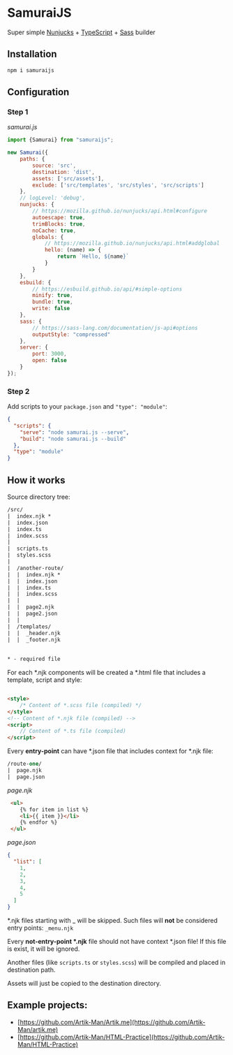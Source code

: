 # SamuraiJS

Super simple
[Nunjucks](https://mozilla.github.io/nunjucks/) +
[TypeScript](https://sass-lang.com/) +
[Sass](https://sass-lang.com/) builder

## Installation

```bash
npm i samuraijs
```

## Configuration

### Step 1

*samurai.js*

```javascript
import {Samurai} from "samuraijs";

new Samurai({
    paths: {
        source: 'src',
        destination: 'dist',
        assets: ['src/assets'],
        exclude: ['src/templates', 'src/styles', 'src/scripts']
    },
    // logLevel: 'debug',
    nunjucks: {
        // https://mozilla.github.io/nunjucks/api.html#configure
        autoescape: true,
        trimBlocks: true,
        noCache: true,
        globals: {
            // https://mozilla.github.io/nunjucks/api.html#addglobal
            hello: (name) => {
                return `Hello, ${name}`
            }
        }
    },
    esbuild: {
        // https://esbuild.github.io/api/#simple-options
        minify: true,
        bundle: true,
        write: false
    },
    sass: {
        // https://sass-lang.com/documentation/js-api#options
        outputStyle: "compressed"
    },
    server: {
        port: 3000,
        open: false
    }
});
```

### Step 2

Add scripts to your `package.json` and `"type": "module"`:

```json
{
  "scripts": {
    "serve": "node samurai.js --serve",
    "build": "node samurai.js --build"
  },
  "type": "module"
}
```

## How it works

Source directory tree:

```llvm
/src/
|  index.njk *
|  index.json
|  index.ts
|  index.scss
|  
|  scripts.ts
|  styles.scss
|  
|  /another-route/
|  |  index.njk *
|  |  index.json
|  |  index.ts
|  |  index.scss
|  |  
|  |  page2.njk
|  |  page2.json
|  |
|  /templates/
|  |  _header.njk
|  |  _footer.njk
   
   
* - required file 
```

For each *.njk components will be created a *.html file that includes a template, script and style:

```html

<style>
    /* Content of *.scss file (compiled) */
</style>
<!-- Content of *.njk file (compiled) -->
<script>
    // Content of *.ts file (compiled)
</script>
```

Every **entry-point** can have *.json file that includes context for *.njk file:

```llvm
/route-one/
|  page.njk
|  page.json
```

*page.njk*

```html
 <ul>
    {% for item in list %}
    <li>{{ item }}</li>
    {% endfor %}
 </ul>
```

*page.json*

```json
{
  "list": [
    1,
    2,
    3,
    4,
    5
  ]
}
```

*.njk files starting with _ will be skipped. Such files will **not** be considered entry points: `_menu.njk`

Every **not-entry-point \*.njk** file should not have context *.json file! If this file is exist, it will be ignored.

Another files (like `scripts.ts` or `styles.scss`) will be compiled and placed in destination path.

Assets will just be copied to the destination directory.

## Example projects:

* [https://github.com/Artik-Man/Artik.me](https://github.com/Artik-Man/artik.me)
* [https://github.com/Artik-Man/HTML-Practice](https://github.com/Artik-Man/HTML-Practice)